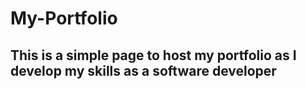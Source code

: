 # My-Portfolio

## This is a simple page to host my portfolio as I develop my skills as a software developer 
